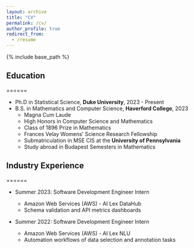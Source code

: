 ```yaml
---
layout: archive
title: "CV"
permalink: /cv/
author_profile: true
redirect_from:
  - /resume
---
```


{% include base_path %}

## Education
======
* Ph.D in Statistical Science, **Duke University**, 2023 - Present
* B.S. in Mathematics and Computer Science, **Haverford College**, 2023 
  * Magna Cum Laude
  * High Honors in Computer Science and Mathematics
  * Class of 1896 Prize in Mathematics
  * Frances Velay Womens’ Science Research Fellowship
  * Submatriculation in MSE CIS at the **University of Pennsylvania**
  * Study abroad in Budapest Semesters in Mathematics
<!-- * M.S. in Jekyll, GitHub University, 2014 -->
<!-- * Ph.D in Version Control Theory, GitHub University, 2018 (expected) -->

## Industry Experience
======
* Summer 2023: Software Development Engineer Intern 
  * Amazon Web Services (AWS) - AI Lex DataHub
  * Schema validation and API metrics dashboards

* Summer 2022: Software Development Engineer Intern 
  * Amazon Web Services (AWS) - AI Lex NLU
  * Automation workflows of data selection and annotation tasks
  
<!-- Skills
======
* Skill 1
* Skill 2
  * Sub-skill 2.1
  * Sub-skill 2.2
  * Sub-skill 2.3
* Skill 3

Publications
======
  <ul>{% for post in site.publications %}
    {% include archive-single-cv.html %}
  {% endfor %}</ul>
  
Talks
======
  <ul>{% for post in site.talks %}
    {% include archive-single-talk-cv.html %}
  {% endfor %}</ul>
  
Teaching
======
  <ul>{% for post in site.teaching %}
    {% include archive-single-cv.html %}
  {% endfor %}</ul>
  
Service and leadership
======
* Currently signed in to 43 different slack teams -->
